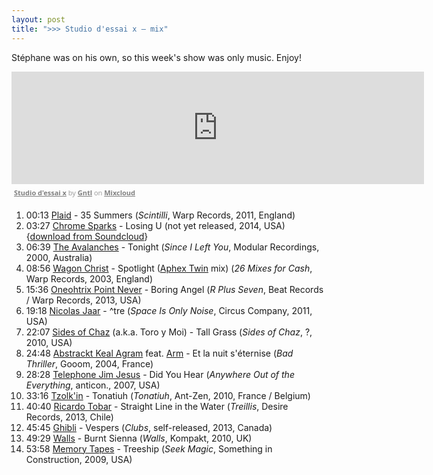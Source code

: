 ```yaml
---
layout: post
title: ">>> Studio d'essai x – mix"
---
```


Stéphane was on his own, so this week's show was only music. Enjoy!

<iframe src="https://www.mixcloud.com/widget/iframe/?embed_type=widget_standard&amp;embed_uuid=eccbbbe6-434d-42a5-8fa5-32e3bee6c6b4&amp;feed=https%3A%2F%2Fwww.mixcloud.com%2FGNTL%2Fstudio-dessai-x%2F&amp;hide_cover=1&amp;hide_tracklist=1&amp;replace=0" frameborder="0" height="180" width="660"></iframe><div style="clear: both; height: 3px; width: 652px;"></div><p style="display: block; font-size: 11px; font-family: &quot;Open Sans&quot;,Helvetica,Arial,sans-serif; margin: 0px; padding: 3px 4px; color: rgb(153, 153, 153); width: 652px;"><a href="https://www.mixcloud.com/GNTL/studio-dessai-x/?utm_source=widget&amp;utm_medium=web&amp;utm_campaign=base_links&amp;utm_term=resource_link" target="_blank" style="color:#808080; font-weight:bold;">Studio d'essai x</a><span> by </span><a href="https://www.mixcloud.com/GNTL/?utm_source=widget&amp;utm_medium=web&amp;utm_campaign=base_links&amp;utm_term=profile_link" target="_blank" style="color:#808080; font-weight:bold;">Gntl</a><span> on </span><a href="https://www.mixcloud.com/?utm_source=widget&amp;utm_medium=web&amp;utm_campaign=base_links&amp;utm_term=homepage_link" target="_blank" style="color:#808080; font-weight:bold;"> Mixcloud</a></p><div style="clear: both; height: 3px; width: 652px;"></div>

1. 00:13 [Plaid](http://musicbrainz.org/artist/7e54d133-2525-4bc0-ae94-65584145a386) - 35 Summers (_Scintilli_, Warp Records, 2011, England)
2. 03:27 [Chrome Sparks](http://musicbrainz.org/artist/138a2979-8c8a-4de5-8bfd-76f6227bd457) - Losing U (not yet released, 2014, USA) {[download from Soundcloud](https://soundcloud.com/chrome-sparks/losing-u)}
3. 06:39 [The Avalanches](http://musicbrainz.org/artist/a6623d39-2d8e-4f70-8242-0a9553b91e50) - Tonight (_Since I Left You_, Modular Recordings, 2000, Australia)
4. 08:56 [Wagon Christ](http://musicbrainz.org/artist/68648da3-771d-4670-855d-6feb6a3edf93) - Spotlight ([Aphex Twin](http://musicbrainz.org/artist/f22942a1-6f70-4f48-866e-238cb2308fbd) mix) (_26 Mixes for Cash_, Warp Records, 2003, England)
5. 15:36 [Oneohtrix Point Never](http://musicbrainz.org/artist/9cea062d-d476-447f-98b4-e67e14bfd1e4) - Boring Angel (_R Plus Seven_, Beat Records / Warp Records, 2013, USA)
6. 19:18 [Nicolas Jaar](http://musicbrainz.org/artist/06e99a1b-4020-4380-ab27-1a3e0c5e557c) - ^tre (_Space Is Only Noise_, Circus Company, 2011, USA)
7. 22:07 [Sides of Chaz](http://musicbrainz.org/artist/e98fe543-db89-4d33-a612-aeb272807efc) (a.k.a. Toro y Moi) - Tall Grass (_Sides of Chaz_, ?, 2010, USA)
8. 24:48 [Abstrackt Keal Agram](http://musicbrainz.org/artist/7a631626-0fa0-454b-8b0c-2f0df76017f7) feat. [Arm](http://musicbrainz.org/artist/61b1a702-64ef-4234-bbe6-b24767095153) - Et la nuit s'éternise (_Bad Thriller_, Gooom, 2004, France)
9. 28:28 [Telephone Jim Jesus](http://musicbrainz.org/artist/55c691d7-7fb8-4103-8296-0e9e19f87776) - Did You Hear (_Anywhere Out of the Everything_, anticon., 2007, USA)
10. 33:16 [Tzolk'in](http://musicbrainz.org/artist/7067979e-f4c7-43ea-9d9c-c0807d923ae9) - Tonatiuh (_Tonatiuh_, Ant-Zen, 2010, France / Belgium)
11. 40:40 [Ricardo Tobar](http://musicbrainz.org/artist/180c238b-4cdd-4f2f-bcc7-bbdd93d68997) - Straight Line in the Water (_Treillis_, Desire Records, 2013, Chile)
12. 45:45 [Ghibli](http://musicbrainz.org/artist/cc2c82a7-02a6-4630-9ced-fb21f5c41bec) - Vespers (_Clubs_, self-released, 2013, Canada)
13. 49:29 [Walls](http://musicbrainz.org/artist/736e1cf9-09c6-47ac-9b98-5374e40fecf0) - Burnt Sienna (_Walls_, Kompakt, 2010, UK)
14. 53:58 [Memory Tapes](http://musicbrainz.org/artist/fbd33a5a-06b5-4b46-98d1-8677f5dc44c6) - Treeship (_Seek Magic_, Something in Construction, 2009, USA)
